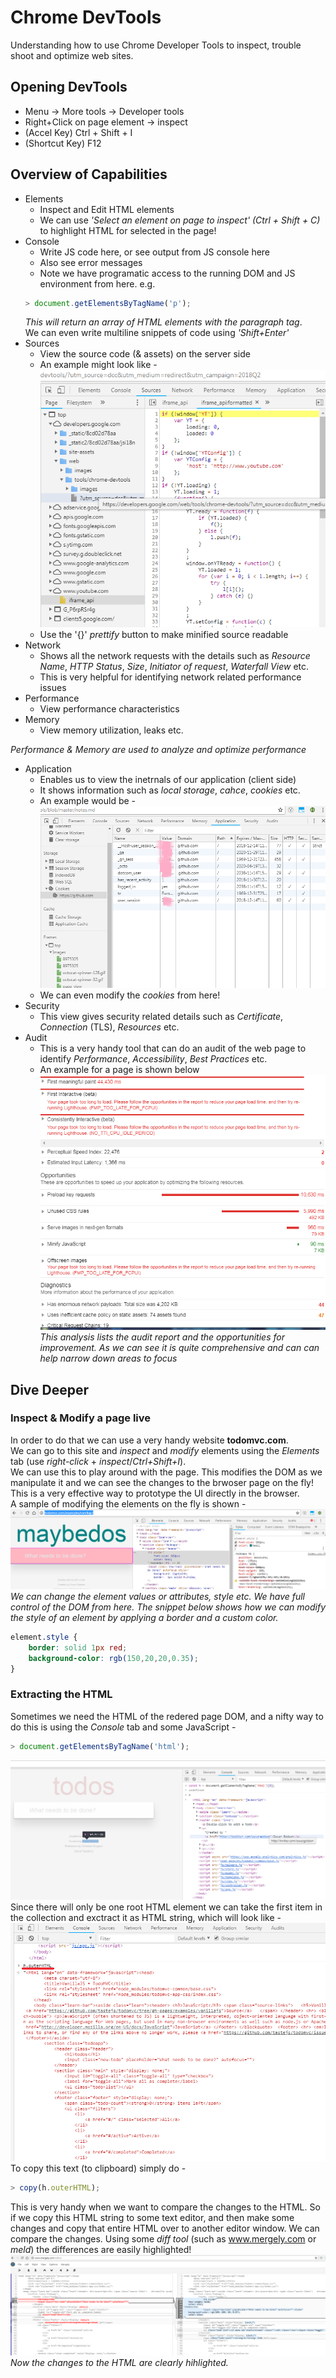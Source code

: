 Chrome DevTools
================
Understanding how to use Chrome Developer Tools to inspect, trouble shoot and optimize web sites.

## Opening DevTools
- Menu -> More tools -> Developer tools
- Right+Click on page element -> inspect
- (Accel Key) Ctrl + Shift + I
- (Shortcut Key) F12 
## Overview of Capabilities
- Elements
    - Inspect and Edit HTML elements
    - We can use _'Select an element on page to inspect' (Ctrl + Shift + C)_ to highlight HTML for selected in the page!
- Console
    - Write JS code here, or see output from JS console here
    - Also see error messages
    - Note we have programatic access to the running DOM and JS environment from here. e.g.
    ```javascript
    > document.getElementsByTagName('p');
    ```  
    _This will return an array of HTML elements with the paragraph tag_.  
    We can even write multiline snippets of code using _'Shift+Enter'_
- Sources
    - View the source code (& assets) on the server side
    - An example might look like -  
![sources screen shot](sources.png)  
    - Use the '{}' _prettify_ button to make minified source readable
- Network
    - Shows all the network requests with the details such as _Resource Name_, _HTTP Status_, _Size_, _Initiator of request_, _Waterfall View_ etc.
    - This is very helpful for identifying network related performance issues
- Performance
    - View performance characteristics
- Memory
    - View memory utilization, leaks etc.

_Performance & Memory are used to analyze and optimize performance_
- Application
    - Enables us to view the inetrnals of our application (client side)
    - It shows information such as _local storage_, _cahce_, _cookies_ etc.
    - An example would be -  
![application screen shot](application.png)
    - We can even modify the _cookies_ from here!
- Security
    - This view gives security related details such as _Certificate_, _Connection_ (TLS), _Resources_ etc.
- Audit
    - This is a very handy tool that can do an audit of the web page to identify _Performance_, _Accessibility_, _Best Practices_ etc.
    - An example for a page is shown below 
![audit screen schot](audit.png)  
_This analysis lists the audit report and the opportunities for improvement. As we can see it is quite comprehensive and can can help narrow down areas to focus_

## Dive Deeper
### Inspect & Modify a page live
In order to do that we can use a very handy website **todomvc.com**.  
We can go to this site and _inspect_ and _modify_ elements using the _Elements_ tab (use _right-click_ + _inspect_/_Ctrl+Shift+I_).  
We can use this to play around with the page. This modifies the DOM as we manipulate it and we can see the changes to the brwoser page on the fly! This is a very effective way to prototype the UI directly in the browser.  
A sample of modifying the elements on the fly is shown - 
![elements-modify screen shot](elements-modify.png)  
_We can change the element values or attributes, style etc. We have full control of the DOM from here. The snippet below shows how we can modify the style of an element by applying a border and a custom color._
```css
element.style {
    border: solid 1px red;
    background-color: rgb(150,20,20,0.35);
}
```
### Extracting the HTML  
Sometimes we need the HTML of the redered page DOM, and a nifty way to do this is using the _Console_ tab and some JavaScript - 
```javascript
> document.getElementsByTagName('html');
```
![console-html](console-html.png)
Since there will only be one root HTML element we can take the first item in the collection and exctract it as HTML string, which will look like - 
![console-html-text](console-html-text.png)  
To copy this text (to clipboard) simply do -
```javascript
> copy(h.outerHTML);
```
This is very handy when we want to compare the changes to the HTML. So if we copy this HTML string to some text editor, and then make some changes and copy that entire HTML over to another editor window. We can compare the changes. Using some _diff tool_ (such as www.mergely.com or _meld_) the differences are easily highlighted!
![html-diff-comp](html-diff-comp.png)
_Now the changes to the HTML are clearly hihlighted._


